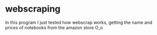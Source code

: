 # webscraping
In this program I just tested how webscrap works, getting the name and prices of notebooks from the amazon store O_o
